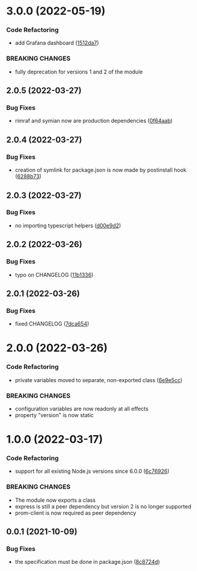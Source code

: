 

# 3.0.0 (2022-05-19)


### Code Refactoring

* add Grafana dashboard ([1512da7](https://github.com/matteodisabatino/express-prometheus-middleware/commit/1512da7dd613eba3f34e41d2e721aa18d07cbcc0))


### BREAKING CHANGES

* fully deprecation for versions 1 and 2 of the module

## 2.0.5 (2022-03-27)


### Bug Fixes

* rimraf and symian now are production dependencies ([0f64aab](https://github.com/matteodisabatino/express-prometheus-middleware/commit/0f64aaba328d6bbaa18f711b5df4ae01f43d2bb0))


## 2.0.4 (2022-03-27)


### Bug Fixes

* creation of symlink for package.json is now made by postinstall hook ([6288b73](https://github.com/matteodisabatino/express-prometheus-middleware/commit/6288b732b8cd529547962ad64ab0a37e82e12332))


## 2.0.3 (2022-03-27)


### Bug Fixes

* no importing typescript helpers ([d00e9d2](https://github.com/matteodisabatino/express-prometheus-middleware/commit/d00e9d22a041ccffcc28affa62f1d83ab731417e))


## 2.0.2 (2022-03-26)


### Bug Fixes

* typo on CHANGELOG ([11b1336](https://github.com/matteodisabatino/express-prometheus-middleware/commit/11b13369b49179ff693614dd022700a96596557e))


## 2.0.1 (2022-03-26)


### Bug Fixes

* fixed CHANGELOG ([7dca654](https://github.com/matteodisabatino/express-prometheus-middleware/commit/7dca65420ae9a904563a75e96390dbf9f1743a15))


# 2.0.0 (2022-03-26)


### Code Refactoring

* private variables moved to separate, non-exported class ([6e9e5cc](https://github.com/matteodisabatino/express-prometheus-middleware/commit/6e9e5cc41f88a08f7d22fdf0a5de38be1d28bb39))


### BREAKING CHANGES

* configuration variables are now readonly at all effects
* property "version" is now static

# 1.0.0 (2022-03-17)


### Code Refactoring

* support for all existing Node.js versions since 6.0.0 ([6c76926](https://github.com/matteodisabatino/express-prometheus-middleware/commit/6c76926b0eb53683ac9af20c6f38fc77205bd7bc))


### BREAKING CHANGES

* The module now exports a class
* express is still a peer dependency but version 2 is no longer supported
* prom-client is now required as peer dependency


## 0.0.1 (2021-10-09)


### Bug Fixes

* the specification must be done in package.json ([8c8724d](https://github.com/matteodisabatino/express-prometheus-middleware/commit/8c8724d33c8a67be31923910ab69126352027cc0))